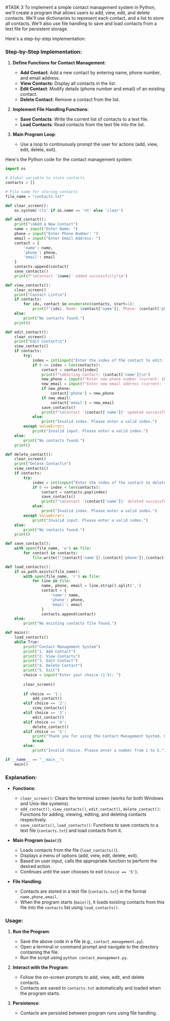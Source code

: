#TASK 3
To implement a simple contact management system in Python, we'll create a program that allows users to add, view, edit, and delete contacts. We'll use dictionaries to represent each contact, and a list to store all contacts. We'll also use file handling to save and load contacts from a text file for persistent storage.

Here's a step-by-step implementation:

### Step-by-Step Implementation:

1. **Define Functions for Contact Management**:
   - **Add Contact**: Add a new contact by entering name, phone number, and email address.
   - **View Contacts**: Display all contacts in the list.
   - **Edit Contact**: Modify details (phone number and email) of an existing contact.
   - **Delete Contact**: Remove a contact from the list.

2. **Implement File Handling Functions**:
   - **Save Contacts**: Write the current list of contacts to a text file.
   - **Load Contacts**: Read contacts from the text file into the list.

3. **Main Program Loop**:
   - Use a loop to continuously prompt the user for actions (add, view, edit, delete, exit).

Here's the Python code for the contact management system:

```python
import os

# Global variable to store contacts
contacts = []

# File name for storing contacts
file_name = "contacts.txt"

def clear_screen():
    os.system('cls' if os.name == 'nt' else 'clear')

def add_contact():
    print("\nAdd a New Contact")
    name = input("Enter Name: ")
    phone = input("Enter Phone Number: ")
    email = input("Enter Email Address: ")
    contact = {
        'name': name,
        'phone': phone,
        'email': email
    }
    contacts.append(contact)
    save_contacts()
    print(f"\nContact '{name}' added successfully!\n")

def view_contacts():
    clear_screen()
    print("Contact List\n")
    if contacts:
        for idx, contact in enumerate(contacts, start=1):
            print(f"{idx}. Name: {contact['name']}, Phone: {contact['phone']}, Email: {contact['email']}")
    else:
        print("No contacts found.")
    print()

def edit_contact():
    clear_screen()
    print("Edit Contact\n")
    view_contacts()
    if contacts:
        try:
            index = int(input("Enter the index of the contact to edit: ")) - 1
            if 0 <= index < len(contacts):
                contact = contacts[index]
                print(f"\nEditing Contact: {contact['name']}\n")
                new_phone = input(f"Enter new phone number (current: {contact['phone']}): ").strip()
                new_email = input(f"Enter new email address (current: {contact['email']}): ").strip()
                if new_phone:
                    contact['phone'] = new_phone
                if new_email:
                    contact['email'] = new_email
                save_contacts()
                print(f"\nContact '{contact['name']}' updated successfully!\n")
            else:
                print("Invalid index. Please enter a valid index.")
        except ValueError:
            print("Invalid input. Please enter a valid index.")
    else:
        print("No contacts found.")
    print()

def delete_contact():
    clear_screen()
    print("Delete Contact\n")
    view_contacts()
    if contacts:
        try:
            index = int(input("Enter the index of the contact to delete: ")) - 1
            if 0 <= index < len(contacts):
                contact = contacts.pop(index)
                save_contacts()
                print(f"\nContact '{contact['name']}' deleted successfully!\n")
            else:
                print("Invalid index. Please enter a valid index.")
        except ValueError:
            print("Invalid input. Please enter a valid index.")
    else:
        print("No contacts found.")
    print()

def save_contacts():
    with open(file_name, 'w') as file:
        for contact in contacts:
            file.write(f"{contact['name']},{contact['phone']},{contact['email']}\n")

def load_contacts():
    if os.path.exists(file_name):
        with open(file_name, 'r') as file:
            for line in file:
                name, phone, email = line.strip().split(',')
                contact = {
                    'name': name,
                    'phone': phone,
                    'email': email
                }
                contacts.append(contact)
    else:
        print("No existing contacts file found.")

def main():
    load_contacts()
    while True:
        print("Contact Management System")
        print("1. Add Contact")
        print("2. View Contacts")
        print("3. Edit Contact")
        print("4. Delete Contact")
        print("5. Exit")
        choice = input("Enter your choice (1-5): ")
        
        clear_screen()
        
        if choice == '1':
            add_contact()
        elif choice == '2':
            view_contacts()
        elif choice == '3':
            edit_contact()
        elif choice == '4':
            delete_contact()
        elif choice == '5':
            print("Thank you for using the Contact Management System. Goodbye!")
            break
        else:
            print("Invalid choice. Please enter a number from 1 to 5.")

if __name__ == "__main__":
    main()
```

### Explanation:

- **Functions**:
  - `clear_screen()`: Clears the terminal screen (works for both Windows and Unix-like systems).
  - `add_contact()`, `view_contacts()`, `edit_contact()`, `delete_contact()`: Functions for adding, viewing, editing, and deleting contacts respectively.
  - `save_contacts()`, `load_contacts()`: Functions to save contacts to a text file (`contacts.txt`) and load contacts from it.

- **Main Program (`main()`)**:
  - Loads contacts from the file (`load_contacts()`).
  - Displays a menu of options (add, view, edit, delete, exit).
  - Based on user input, calls the appropriate function to perform the desired action.
  - Continues until the user chooses to exit (`choice == '5'`).

- **File Handling**:
  - Contacts are stored in a text file (`contacts.txt`) in the format `name,phone,email`.
  - When the program starts (`main()`), it loads existing contacts from this file into the `contacts` list using `load_contacts()`.

### Usage:

1. **Run the Program**:
   - Save the above code in a file (e.g., `contact_management.py`).
   - Open a terminal or command prompt and navigate to the directory containing the file.
   - Run the script using `python contact_management.py`.

2. **Interact with the Program**:
   - Follow the on-screen prompts to add, view, edit, and delete contacts.
   - Contacts are saved to `contacts.txt` automatically and loaded when the program starts.

3. **Persistence**:
   - Contacts are persisted between program runs using file handling.
